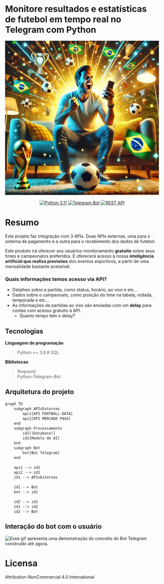 # **Monitore resultados e estatísticas de futebol em tempo real no Telegram com Python**

![Imagem de capa](https://github.com/jeffersonrafael/FutebolAPI-Bot/blob/main/assets/capa.png)




<div align="center">
    <a href="https://www.python.org/downloads/release/python-3110/"><img src="https://img.shields.io/badge/Python-3.11-blue.svg" alt="Python 3.11"></a>
    <a href="https://core.telegram.org/bots"><img src="https://img.shields.io/badge/Telegram%20Bot-%2300A5E.svg?style=flat&logo=telegram&logoColor=blue" alt="Telegram Bot"></a> 
    <a href="https://restfulapi.net/"><img src="https://img.shields.io/badge/REST%20API-%2300A5E.svg?style=flat&logo=api&logoColor=white" alt="REST API"></a> 
</div>



# Resumo

Este projeto faz integração com 3 APIs. Duas APIs externas, uma para o sistema de pagamento e a outra para o recebimento dos dados de futebol. 

Este produto irá oferecer aos usuários monitoramento **gratuito** sobre seus times e campeonatos preferidos. E oferecerá acesso à nossa **inteligência artificial que realiza previsões** dos eventos esportivos, a partir de uma mensalidade bastante acessível.


### Quais informações temos acesso via API?
- Detalhes sobre a partida, como status, horário, ao vivo e etc...  
- Dados sobre o campeonato, como posição do time na tabela, rodada, temporada e etc...  
- As informações de partidas ao vivo são enviadas com um **delay** para contas com acesso gratuito à API.
  - Quanto tempo tem o delay?



## Tecnologias

**Linguagem de programação**
> Python == 3.8.8
> SQL

**Bibliotecas**
> Requests  
> Python-Telegram-Bot

## Arquitetura do projeto

```mermaid
graph TD
    subgraph APIsExternas
        api1[API FOOTBALL-DATA]
        api2[API MERCADO PAGO]
    end
    subgraph Processamento
        id1[(Database)]
        id2[Modelo de AI]
    end
    subgraph Bot
        bot[Bot Telegram]
    end

    api1 --> id1
    api2 --> id1
    id1 --> APIsExternas

    id1 --> Bot
    bot --> id1

    id2 --> id1
    id1 --> id2
    id2 --> Bot

```

## Interação do bot com o usuário

<html lang="en">
<body>
    <div class="gif-container">
        <img src="./assets/video_2024-12-14_13-45-32.gif" alt="Esse gif apresenta uma demonstração do conceito do Bot Telegram construído até agora.">
    </div>
</body>
</html>


# Licensa

Attribution-NonCommercial 4.0 International
